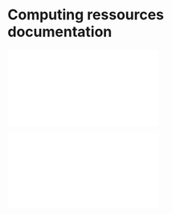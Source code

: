 # Computing ressources documentation


![Ige computing servers](./clusters/Ige/ige-calcul1.md)

![Gricad computing servers](./clusters/Gricad/dahu.md)
